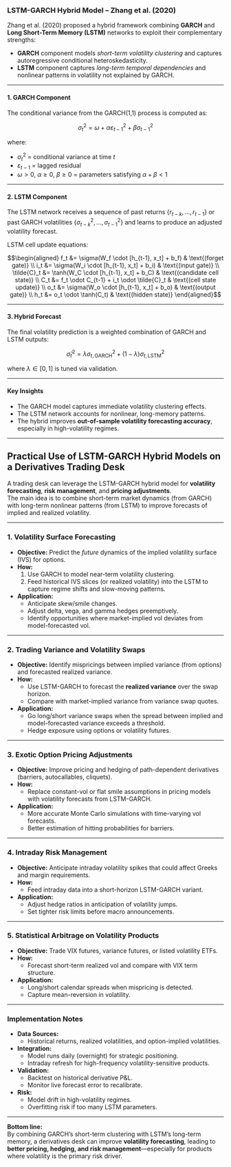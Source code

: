 ### **LSTM-GARCH Hybrid Model – Zhang et al. (2020)**

Zhang et al. (2020) proposed a hybrid framework combining **GARCH** and **Long Short-Term Memory (LSTM)** networks to exploit their complementary strengths:

- **GARCH** component models *short-term volatility clustering* and captures autoregressive conditional heteroskedasticity.
- **LSTM** component captures *long-term temporal dependencies* and nonlinear patterns in volatility not explained by GARCH.

---

#### **1. GARCH Component**

The conditional variance from the GARCH(1,1) process is computed as:

$$\sigma_t^2 = \omega + \alpha  \varepsilon_{t-1}^2 + \beta  \sigma_{t-1}^2$$

where:
- $\sigma_t^2$ = conditional variance at time $t$
- $\varepsilon_{t-1}$ = lagged residual
- $\omega > 0$, $\alpha \geq 0$, $\beta \geq 0$ = parameters satisfying $\alpha + \beta < 1$

---

#### **2. LSTM Component**

The LSTM network receives a sequence of past returns $\{ r_{t-k}, \dots, r_{t-1} \}$ or past GARCH volatilities $\{ \sigma_{t-k}^2, \dots, \sigma_{t-1}^2 \}$ and learns to produce an adjusted volatility forecast.

LSTM cell update equations:

$$\begin{aligned}
f_t &= \sigma(W_f \cdot [h_{t-1}, x_t] + b_f) & \text{(forget gate)} \\
i_t &= \sigma(W_i \cdot [h_{t-1}, x_t] + b_i) & \text{(input gate)} \\
\tilde{C}_t &= \tanh(W_C \cdot [h_{t-1}, x_t] + b_C) & \text{(candidate cell state)} \\
C_t &= f_t \odot C_{t-1} + i_t \odot \tilde{C}_t & \text{(cell state update)} \\
o_t &= \sigma(W_o \cdot [h_{t-1}, x_t] + b_o) & \text{(output gate)} \\
h_t &= o_t \odot \tanh(C_t) & \text{(hidden state)}
\end{aligned}$$

---

#### **3. Hybrid Forecast**

The final volatility prediction is a weighted combination of GARCH and LSTM outputs:

$$\hat{\sigma}_t^2 = \lambda  \sigma_{t,\text{GARCH}}^2 + (1 - \lambda)  \sigma_{t,\text{LSTM}}^2$$

where $\lambda \in [0,1]$ is tuned via validation.

---

#### **Key Insights**
- The GARCH model captures immediate volatility clustering effects.
- The LSTM network accounts for nonlinear, long-memory patterns.
- The hybrid improves **out-of-sample volatility forecasting accuracy**, especially in high-volatility regimes.

---

## **Practical Use of LSTM-GARCH Hybrid Models on a Derivatives Trading Desk**

A trading desk can leverage the LSTM-GARCH hybrid model for **volatility forecasting**, **risk management**, and **pricing adjustments**.  
The main idea is to combine short-term market dynamics (from GARCH) with long-term nonlinear patterns (from LSTM) to improve forecasts of implied and realized volatility.

---

### **1. Volatility Surface Forecasting**
- **Objective:** Predict the *future* dynamics of the implied volatility surface (IVS) for options.
- **How:**  
  1. Use GARCH to model near-term volatility clustering.  
  2. Feed historical IVS slices (or realized volatility) into the LSTM to capture regime shifts and slow-moving patterns.
- **Application:**  
  - Anticipate skew/smile changes.  
  - Adjust delta, vega, and gamma hedges preemptively.  
  - Identify opportunities where market-implied vol deviates from model-forecasted vol.

---

### **2. Trading Variance and Volatility Swaps**
- **Objective:** Identify mispricings between implied variance (from options) and forecasted realized variance.
- **How:**  
  - Use LSTM-GARCH to forecast the **realized variance** over the swap horizon.  
  - Compare with market-implied variance from variance swap quotes.
- **Application:**  
  - Go long/short variance swaps when the spread between implied and model-forecasted variance exceeds a threshold.  
  - Hedge exposure using options or volatility futures.

---

### **3. Exotic Option Pricing Adjustments**
- **Objective:** Improve pricing and hedging of path-dependent derivatives (barriers, autocallables, cliquets).
- **How:**  
  - Replace constant-vol or flat smile assumptions in pricing models with volatility forecasts from LSTM-GARCH.
- **Application:**  
  - More accurate Monte Carlo simulations with time-varying vol forecasts.  
  - Better estimation of hitting probabilities for barriers.

---

### **4. Intraday Risk Management**
- **Objective:** Anticipate intraday volatility spikes that could affect Greeks and margin requirements.
- **How:**  
  - Feed intraday data into a short-horizon LSTM-GARCH variant.
- **Application:**  
  - Adjust hedge ratios in anticipation of volatility jumps.  
  - Set tighter risk limits before macro announcements.

---

### **5. Statistical Arbitrage on Volatility Products**
- **Objective:** Trade VIX futures, variance futures, or listed volatility ETFs.
- **How:**  
  - Forecast short-term realized vol and compare with VIX term structure.
- **Application:**  
  - Long/short calendar spreads when mispricing is detected.  
  - Capture mean-reversion in volatility.

---

### **Implementation Notes**
- **Data Sources:**  
  - Historical returns, realized volatilities, and option-implied volatilities.
- **Integration:**  
  - Model runs daily (overnight) for strategic positioning.  
  - Intraday refresh for high-frequency volatility-sensitive products.
- **Validation:**  
  - Backtest on historical derivative P&L.  
  - Monitor live forecast error to recalibrate.
- **Risk:**  
  - Model drift in high-volatility regimes.  
  - Overfitting risk if too many LSTM parameters.

---

**Bottom line:**  
By combining GARCH’s short-term clustering with LSTM’s long-term memory, a derivatives desk can improve **volatility forecasting**, leading to **better pricing, hedging, and risk management**—especially for products where volatility is the primary risk driver.
